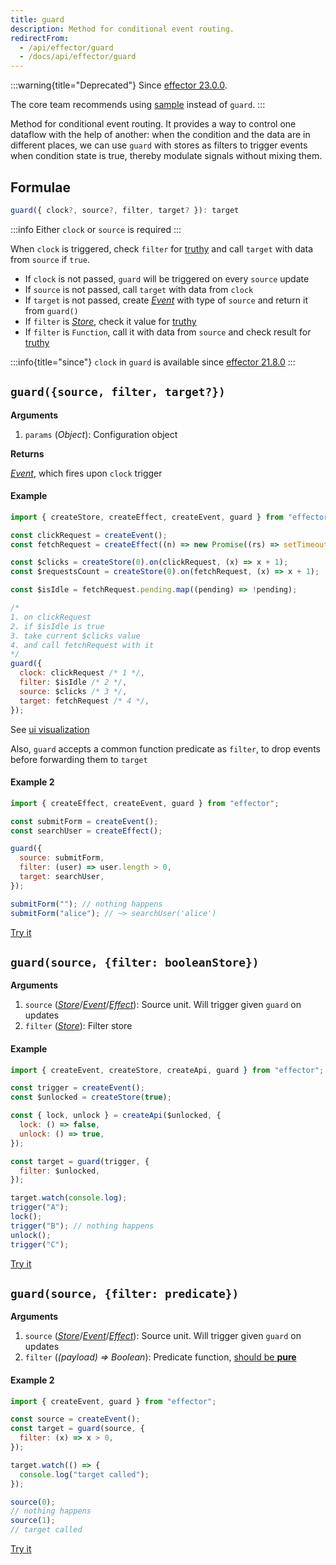 ```yaml
---
title: guard
description: Method for conditional event routing.
redirectFrom:
  - /api/effector/guard
  - /docs/api/effector/guard
---
```


:::warning{title="Deprecated"}
Since [effector 23.0.0](https://changelog.effector.dev/#effector-23-0-0).

The core team recommends using [sample](/en/api/effector/sample) instead of `guard`.
:::

Method for conditional event routing.
It provides a way to control one dataflow with the help of another: when the condition and the data are in different places, we can use `guard` with stores as filters to trigger events when condition state is true, thereby modulate signals without mixing them.

## Formulae

```ts
guard({ clock?, source?, filter, target? }): target
```

:::info
Either `clock` or `source` is required
:::

When `clock` is triggered, check `filter` for [truthy] and call `target` with data from `source` if `true`.

- If `clock` is not passed, `guard` will be triggered on every `source` update
- If `source` is not passed, call `target` with data from `clock`
- If `target` is not passed, create [_Event_](/en/api/effector/Event) with type of `source` and return it from `guard()`
- If `filter` is [_Store_](/en/api/effector/Store), check it value for [truthy]
- If `filter` is `Function`, call it with data from `source` and check result for [truthy]

[truthy]: https://developer.mozilla.org/en-US/docs/Glossary/Truthy

:::info{title="since"}
`clock` in `guard` is available since [effector 21.8.0](https://changelog.effector.dev/#effector-21-8-0)
:::

## `guard({source, filter, target?})`

**Arguments**

1. `params` (_Object_): Configuration object

**Returns**

[_Event_](/en/api/effector/Event), which fires upon `clock` trigger

#### Example

```js
import { createStore, createEffect, createEvent, guard } from "effector";

const clickRequest = createEvent();
const fetchRequest = createEffect((n) => new Promise((rs) => setTimeout(rs, 2500, n)));

const $clicks = createStore(0).on(clickRequest, (x) => x + 1);
const $requestsCount = createStore(0).on(fetchRequest, (x) => x + 1);

const $isIdle = fetchRequest.pending.map((pending) => !pending);

/*
1. on clickRequest
2. if $isIdle is true
3. take current $clicks value
4. and call fetchRequest with it
*/
guard({
  clock: clickRequest /* 1 */,
  filter: $isIdle /* 2 */,
  source: $clicks /* 3 */,
  target: fetchRequest /* 4 */,
});
```

See [ui visualization](https://share.effector.dev/zLB4NwNV)

Also, `guard` accepts a common function predicate as `filter`, to drop events before forwarding them to `target`

#### Example 2

```js
import { createEffect, createEvent, guard } from "effector";

const submitForm = createEvent();
const searchUser = createEffect();

guard({
  source: submitForm,
  filter: (user) => user.length > 0,
  target: searchUser,
});

submitForm(""); // nothing happens
submitForm("alice"); // ~> searchUser('alice')
```

[Try it](https://share.effector.dev/84j97tZ7)

## `guard(source, {filter: booleanStore})`

**Arguments**

1. `source` ([_Store_](/en/api/effector/Store)/[_Event_](/en/api/effector/Event)/[_Effect_](/en/api/effector/Effect)): Source unit. Will trigger given `guard` on updates
1. `filter` ([_Store_](/en/api/effector/Store)): Filter store

#### Example

```js
import { createEvent, createStore, createApi, guard } from "effector";

const trigger = createEvent();
const $unlocked = createStore(true);

const { lock, unlock } = createApi($unlocked, {
  lock: () => false,
  unlock: () => true,
});

const target = guard(trigger, {
  filter: $unlocked,
});

target.watch(console.log);
trigger("A");
lock();
trigger("B"); // nothing happens
unlock();
trigger("C");
```

[Try it](https://share.effector.dev/6bqOCO4y)

## `guard(source, {filter: predicate})`

**Arguments**

1. `source` ([_Store_](/en/api/effector/Store)/[_Event_](/en/api/effector/Event)/[_Effect_](/en/api/effector/Effect)): Source unit. Will trigger given `guard` on updates
2. `filter` (_(payload) => Boolean_): Predicate function, [should be **pure**](/en/explanation/glossary#purity)

#### Example 2

```js
import { createEvent, guard } from "effector";

const source = createEvent();
const target = guard(source, {
  filter: (x) => x > 0,
});

target.watch(() => {
  console.log("target called");
});

source(0);
// nothing happens
source(1);
// target called
```

[Try it](https://share.effector.dev/ethzpd8Y)
